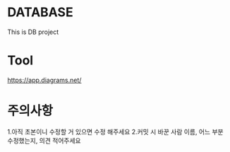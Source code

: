 # DATABASE
  This is DB project

# Tool
  https://app.diagrams.net/

# 주의사항 ##
  1.아직 초본이니 수정할 거 있으면 수정 해주세요
  2.커밋 시 바꾼 사람 이름, 어느 부분 수정했는지, 의견 적어주세요
